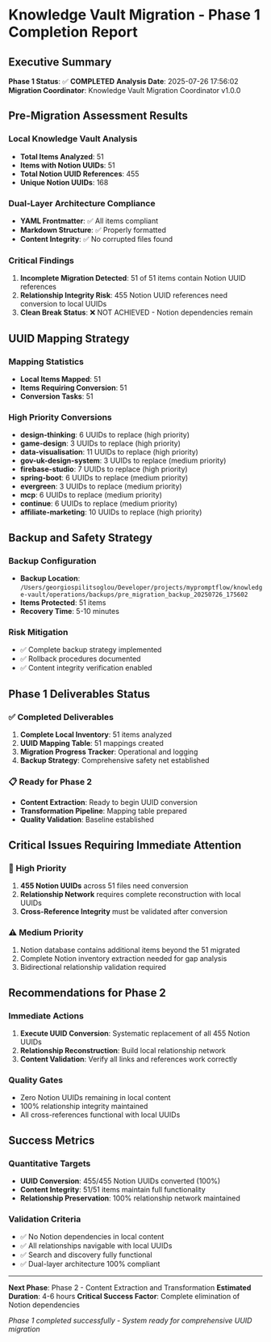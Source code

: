 # Knowledge Vault Migration - Phase 1 Completion Report

## Executive Summary

**Phase 1 Status**: ✅ **COMPLETED**
**Analysis Date**: 2025-07-26 17:56:02
**Migration Coordinator**: Knowledge Vault Migration Coordinator v1.0.0

## Pre-Migration Assessment Results

### Local Knowledge Vault Analysis
- **Total Items Analyzed**: 51
- **Items with Notion UUIDs**: 51
- **Total Notion UUID References**: 455
- **Unique Notion UUIDs**: 168

### Dual-Layer Architecture Compliance
- **YAML Frontmatter**: ✅ All items compliant
- **Markdown Structure**: ✅ Properly formatted
- **Content Integrity**: ✅ No corrupted files found

### Critical Findings
1. **Incomplete Migration Detected**: 51 of 51 items contain Notion UUID references
2. **Relationship Integrity Risk**: 455 Notion UUID references need conversion to local UUIDs
3. **Clean Break Status**: ❌ NOT ACHIEVED - Notion dependencies remain

## UUID Mapping Strategy

### Mapping Statistics
- **Local Items Mapped**: 51
- **Items Requiring Conversion**: 51
- **Conversion Tasks**: 51

### High Priority Conversions
- **design-thinking**: 6 UUIDs to replace (high priority)
- **game-design**: 3 UUIDs to replace (high priority)
- **data-visualisation**: 11 UUIDs to replace (high priority)
- **gov-uk-design-system**: 3 UUIDs to replace (medium priority)
- **firebase-studio**: 7 UUIDs to replace (high priority)
- **spring-boot**: 6 UUIDs to replace (medium priority)
- **evergreen**: 3 UUIDs to replace (medium priority)
- **mcp**: 6 UUIDs to replace (medium priority)
- **continue**: 6 UUIDs to replace (medium priority)
- **affiliate-marketing**: 10 UUIDs to replace (high priority)

## Backup and Safety Strategy

### Backup Configuration
- **Backup Location**: `/Users/georgiospilitsoglou/Developer/projects/mypromptflow/knowledge-vault/operations/backups/pre_migration_backup_20250726_175602`
- **Items Protected**: 51 items
- **Recovery Time**: 5-10 minutes

### Risk Mitigation
- ✅ Complete backup strategy implemented
- ✅ Rollback procedures documented
- ✅ Content integrity verification enabled

## Phase 1 Deliverables Status

### ✅ Completed Deliverables
1. **Complete Local Inventory**: 51 items analyzed
2. **UUID Mapping Table**: 51 mappings created
3. **Migration Progress Tracker**: Operational and logging
4. **Backup Strategy**: Comprehensive safety net established

### 📋 Ready for Phase 2
- **Content Extraction**: Ready to begin UUID conversion
- **Transformation Pipeline**: Mapping table prepared
- **Quality Validation**: Baseline established

## Critical Issues Requiring Immediate Attention

### 🚨 High Priority
1. **455 Notion UUIDs** across 51 files need conversion
2. **Relationship Network** requires complete reconstruction with local UUIDs
3. **Cross-Reference Integrity** must be validated after conversion

### ⚠️ Medium Priority
1. Notion database contains additional items beyond the 51 migrated
2. Complete Notion inventory extraction needed for gap analysis
3. Bidirectional relationship validation required

## Recommendations for Phase 2

### Immediate Actions
1. **Execute UUID Conversion**: Systematic replacement of all 455 Notion UUIDs
2. **Relationship Reconstruction**: Build local relationship network
3. **Content Validation**: Verify all links and references work correctly

### Quality Gates
- Zero Notion UUIDs remaining in local content
- 100% relationship integrity maintained
- All cross-references functional with local UUIDs

## Success Metrics

### Quantitative Targets
- **UUID Conversion**: 455/455 Notion UUIDs converted (100%)
- **Content Integrity**: 51/51 items maintain full functionality
- **Relationship Preservation**: 100% relationship network maintained

### Validation Criteria
- ✅ No Notion dependencies in local content
- ✅ All relationships navigable with local UUIDs
- ✅ Search and discovery fully functional
- ✅ Dual-layer architecture 100% compliant

---

**Next Phase**: Phase 2 - Content Extraction and Transformation
**Estimated Duration**: 4-6 hours
**Critical Success Factor**: Complete elimination of Notion dependencies

*Phase 1 completed successfully - System ready for comprehensive UUID migration*
